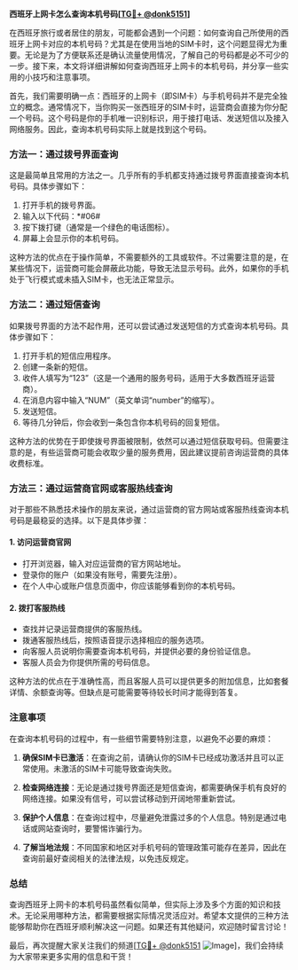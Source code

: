 **西班牙上网卡怎么查询本机号码[[TG💪+ @donk5151](https://t.me/s/donk5151)]**

在西班牙旅行或者居住的朋友，可能都会遇到一个问题：如何查询自己所使用的西班牙上网卡对应的本机号码？尤其是在使用当地的SIM卡时，这个问题显得尤为重要。无论是为了方便联系还是确认流量使用情况，了解自己的号码都是必不可少的一步。接下来，本文将详细讲解如何查询西班牙上网卡的本机号码，并分享一些实用的小技巧和注意事项。

首先，我们需要明确一点：西班牙的上网卡（即SIM卡）与手机号码并不是完全独立的概念。通常情况下，当你购买一张西班牙的SIM卡时，运营商会直接为你分配一个号码。这个号码是你的手机唯一识别标识，用于接打电话、发送短信以及接入网络服务。因此，查询本机号码实际上就是找到这个号码。

### 方法一：通过拨号界面查询

这是最简单且常用的方法之一。几乎所有的手机都支持通过拨号界面直接查询本机号码。具体步骤如下：

1. 打开手机的拨号界面。
2. 输入以下代码：\*#06#
3. 按下拨打键（通常是一个绿色的电话图标）。
4. 屏幕上会显示你的本机号码。

这种方法的优点在于操作简单，不需要额外的工具或软件。不过需要注意的是，在某些情况下，运营商可能会屏蔽此功能，导致无法显示号码。此外，如果你的手机处于飞行模式或未插入SIM卡，也无法正常显示。

### 方法二：通过短信查询

如果拨号界面的方法不起作用，还可以尝试通过发送短信的方式查询本机号码。具体步骤如下：

1. 打开手机的短信应用程序。
2. 创建一条新的短信。
3. 收件人填写为“123”（这是一个通用的服务号码，适用于大多数西班牙运营商）。
4. 在消息内容中输入“NUM”（英文单词“number”的缩写）。
5. 发送短信。
6. 等待几分钟后，你会收到一条包含你本机号码的回复短信。

这种方法的优势在于即使拨号界面被限制，依然可以通过短信获取号码。但需要注意的是，有些运营商可能会收取少量的服务费用，因此建议提前咨询运营商的具体收费标准。

### 方法三：通过运营商官网或客服热线查询

对于那些不熟悉技术操作的朋友来说，通过运营商的官方网站或客服热线查询本机号码是最稳妥的选择。以下是具体步骤：

#### 1. 访问运营商官网
   - 打开浏览器，输入对应运营商的官方网站地址。
   - 登录你的账户（如果没有账号，需要先注册）。
   - 在个人中心或账户信息页面中，你应该能够看到你的本机号码。

#### 2. 拨打客服热线
   - 查找并记录运营商提供的客服热线。
   - 拨通客服热线后，按照语音提示选择相应的服务选项。
   - 向客服人员说明你需要查询本机号码，并提供必要的身份验证信息。
   - 客服人员会为你提供所需的号码信息。

这种方法的优点在于准确性高，而且客服人员可以提供更多的附加信息，比如套餐详情、余额查询等。但缺点是可能需要等待较长时间才能得到答复。

### 注意事项

在查询本机号码的过程中，有一些细节需要特别注意，以避免不必要的麻烦：

1. **确保SIM卡已激活**：在查询之前，请确认你的SIM卡已经成功激活并且可以正常使用。未激活的SIM卡可能导致查询失败。
   
2. **检查网络连接**：无论是通过拨号界面还是短信查询，都需要确保手机有良好的网络连接。如果没有信号，可以尝试移动到开阔地带重新尝试。

3. **保护个人信息**：在查询过程中，尽量避免泄露过多的个人信息。特别是通过电话或网站查询时，要警惕诈骗行为。

4. **了解当地法规**：不同国家和地区对手机号码的管理政策可能存在差异，因此在查询前最好查阅相关的法律法规，以免违反规定。

### 总结

查询西班牙上网卡的本机号码虽然看似简单，但实际上涉及多个方面的知识和技术。无论采用哪种方法，都需要根据实际情况灵活应对。希望本文提供的三种方法能够帮助你在西班牙顺利解决这一问题。如果还有其他疑问，欢迎随时留言讨论！

最后，再次提醒大家关注我们的频道[[TG💪+ @donk5151](https://t.me/s/donk5151) ![Image](https://i.postimg.cc/rwNCRYN7/Snipaste-2025-04-30-17-27-05.png)]，我们会持续为大家带来更多实用的信息和干货！